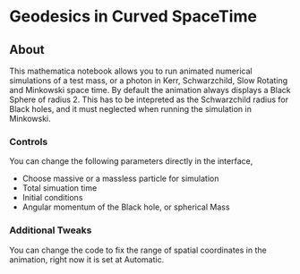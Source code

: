 # Geodesics in Curved SpaceTime

## About 
This mathematica notebook allows you to run animated numerical simulations of a test mass, or a photon in Kerr, Schwarzchild, Slow Rotating and Minkowski space time. By default the animation always displays a Black Sphere of radius 2. This has to be intepreted as the Schwarzchild radius for Black holes, and it must neglected when running the simulation in Minkowski.

### Controls
You can change the following parameters directly in the interface,

 * Choose massive or a massless particle for simulation
 * Total simuation time
 * Initial conditions
 * Angular momentum of the Black hole, or spherical Mass

### Additional Tweaks 

You can change the code to fix the range of spatial coordinates in the animation, right now it is set at Automatic.

